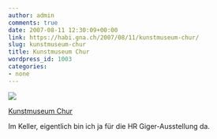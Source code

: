 ```yaml
---
author: admin
comments: true
date: 2007-08-11 12:30:09+00:00
link: https://habi.gna.ch/2007/08/11/kunstmuseum-chur/
slug: kunstmuseum-chur
title: Kunstmuseum Chur
wordpress_id: 1003
categories:
- none
---
```



 [![](https://static.flickr.com/1108/1081092381_551f4d46ee_m.jpg)](https://www.flickr.com/photos/habi/1081092381/)
   

 
  [Kunstmuseum Chur](https://www.flickr.com/photos/habi/1081092381/)
    

 



Im Keller, eigentlich bin ich ja für die HR Giger-Ausstellung da.
  

